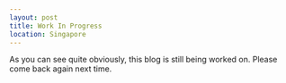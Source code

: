 ```yaml
---
layout: post
title: Work In Progress
location: Singapore
---
```


As you can see quite obviously, this blog is still being worked on.
Please come back again next time.

